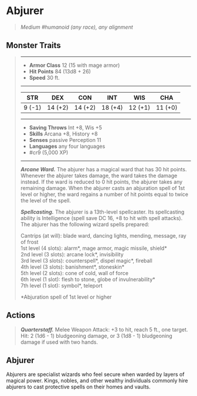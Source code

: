 # Abjurer
>*Medium #humanoid (any race), any alignment*
## Monster Traits
>___
>- **Armor Class** 12 (15 with mage armor)
>- **Hit Points** 84 (13d8 + 26)
>- **Speed** 30 ft.
>___
>|STR|DEX|CON|INT|WIS|CHA|
>|:---:|:---:|:---:|:---:|:---:|:---:|
>|9 (-1)|14 (+2)|14 (+2)|18 (+4)|12 (+1)|11 (+0)|
>___
>- **Saving Throws** Int +8, Wis +5
>- **Skills** Arcana +8, History +8
>- **Senses** passive Perception 11
>- **Languages** any four languages
>- #cr9 (5,000 XP)
>___
>***Arcane Ward.*** The abjurer has a magical ward that has 30 hit points. Whenever the abjurer takes damage, the ward takes the damage instead. If the ward is reduced to 0 hit points, the abjurer takes any remaining damage. When the abjurer casts an abjuration spell of 1st level or higher, the ward regains a number of hit points equal to twice the level of the spell.  
>
>***Spellcasting.*** The abjurer is a 13th-level spellcaster. Its spellcasting ability is Intelligence (spell save DC 16, +8 to hit with spell attacks). The abjurer has the following wizard spells prepared:  
>
>Cantrips (at will): blade ward, dancing lights, mending, message, ray of frost  
>1st level (4 slots): alarm*, mage armor, magic missile, shield*  
>2nd level (3 slots): arcane lock*, invisibility  
>3rd level (3 slots): counterspell*, dispel magic*, fireball  
>4th level (3 slots): banishment*, stoneskin*  
>5th level (2 slots): cone of cold, wall of force  
>6th level (1 slot): flesh to stone, globe of invulnerability*  
>7th level (1 slot): symbol*, teleport  
>
>*Abjuration spell of 1st level or higher  
>
>
## Actions
>***Quarterstaff.*** Melee Weapon Attack: +3 to hit, reach 5 ft., one target. Hit: 2 (1d6 - 1) bludgeoning damage, or 3 (1d8 - 1) bludgeoning damage if used with two hands.
## Abjurer
Abjurers are specialist wizards who feel secure when warded by layers of magical power. Kings, nobles, and other wealthy individuals commonly hire abjurers to cast protective spells on their homes and vaults.